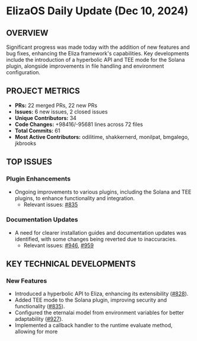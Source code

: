 # ElizaOS Daily Update (Dec 10, 2024)

## OVERVIEW 
Significant progress was made today with the addition of new features and bug fixes, enhancing the Eliza framework's capabilities. Key developments include the introduction of a hyperbolic API and TEE mode for the Solana plugin, alongside improvements in file handling and environment configuration.

## PROJECT METRICS
- **PRs:** 22 merged PRs, 22 new PRs
- **Issues:** 6 new issues, 2 closed issues
- **Unique Contributors:** 34
- **Code Changes:** +98416/-95681 lines across 72 files
- **Total Commits:** 61
- **Most Active Contributors:** odilitime, shakkernerd, monilpat, bmgalego, jkbrooks

## TOP ISSUES
### Plugin Enhancements
- Ongoing improvements to various plugins, including the Solana and TEE plugins, to enhance functionality and integration.
  - Relevant issues: [#835](https://github.com/elizaos/eliza/pull/835)

### Documentation Updates
- A need for clearer installation guides and documentation updates was identified, with some changes being reverted due to inaccuracies.
  - Relevant issues: [#946](https://github.com/elizaos/eliza/pull/946), [#959](https://github.com/elizaos/eliza/pull/959)

## KEY TECHNICAL DEVELOPMENTS
### New Features
- Introduced a hyperbolic API to Eliza, enhancing its extensibility ([#828](https://github.com/elizaos/eliza/pull/828)).
- Added TEE mode to the Solana plugin, improving security and functionality ([#835](https://github.com/elizaos/eliza/pull/835)).
- Configured the eternalai model from environment variables for better adaptability ([#927](https://github.com/elizaos/eliza/pull/927)).
- Implemented a callback handler to the runtime evaluate method, allowing for more